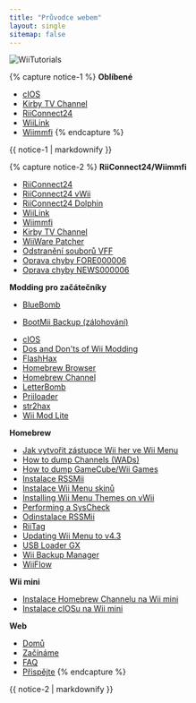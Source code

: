 ```yaml
---
title: "Průvodce webem"
layout: single
sitemap: false
---
```


![WiiTutorials](/images/WiiTutorials.jpg)

{% capture notice-1 %}
**Oblíbené**

+ [cIOS](cios)
+ [Kirby TV Channel](kirby-tv)
+ [RiiConnect24](riiconnect24)
+ [WiiLink](wiilink)
+ [Wiimmfi](wiimmfi)
{% endcapture %}
<div class="notice--info">{{ notice-1 | markdownify }}</div>

{% capture notice-2 %}
**RiiConnect24/Wiimmfi**
+ [RiiConnect24](riiconnect24)
+ [RiiConnect24 vWii](riiconnect24-vwii)
+ [RiiConnect24 Dolphin](riiconnect24-dolphin)
+ [WiiLink](wiilink)
+ [Wiimmfi](wiimmfi)
+ [Kirby TV Channel](kirby-tv)
+ [WiiWare Patcher](wiiwarepatcher)
+ [Odstranění souborů VFF](deleting-vffs)
+ [Oprava chyby FORE000006](riiconnect24-batteryfix)
+ [Oprava chyby NEWS000006](news000006)

**Modding pro začátečníky**
+ [BlueBomb](bluebomb)
* [BootMii Backup (zálohování)](bootmii)
+ [cIOS](cios)
+ [Dos and Don'ts of Wii Modding](dosanddonts)
+ [FlashHax](flashhax)
+ [Homebrew Browser](hbb)
+ [Homebrew Channel](hbc)
+ [LetterBomb](letterbomb)
+ [Priiloader](priiloader)
+ [str2hax](str2hax)
+ [Wii Mod Lite](wiimodlite)

**Homebrew**
+ [Jak vytvořit zástupce Wii her ve Wii Menu](wiigsc)
+ [How to dump Channels (WADs)](dump-wads)
+ [How to dump GameCube/Wii Games](dump-games)
+ [Instalace RSSMii](rssmii)
+ [Instalace Wii Menu skinů](themes)
+ [Installing Wii Menu Themes on vWii](themes-vwii)
+ [Performing a SysCheck](syscheck)
+ [Odinstalace RSSMii](rssmii-remove)
+ [RiiTag](riitag)
+ [Updating Wii Menu to v4.3](update)
+ [USB Loader GX](usbloadergx)
+ [Wii Backup Manager](wiibackupmanager)
+ [WiiFlow](wiiflow)

**Wii mini**
+ [Instalace Homebrew Channelu na Wii mini](hbc-mini)
+ [Instalace cIOSu na Wii mini](cios-mini)

**Web**
+ [Domů](/)
+ [Začínáme](get-started)
+ [FAQ](faq)
+ [Přispějte](donations)
{% endcapture %}
<div class="notice--primary">{{ notice-2 | markdownify }}</div>

